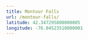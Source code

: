 ```yaml
---
title: Montour Falls
url: /montour-falls/
latitude: 42.347295800000005
longitude: -76.84523510000001
---
```

